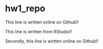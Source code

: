 # hw1_repo
This line is written online on Github!!

This line is written from RStudio!!

Secondly, this line is wirtten online on Github!!
